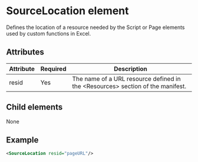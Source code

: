 # SourceLocation element

Defines the location of a resource needed by the Script or Page elements used by custom functions in Excel.

## Attributes

| **Attribute** | **Required** | **Description**                                                                      |
|---------------|--------------|--------------------------------------------------------------------------------------|
| resid         | Yes          | The name of a URL resource defined in the &lt;Resources&gt; section of the manifest. |

## Child elements

None

## Example

```xml
<SourceLocation resid="pageURL"/>
```